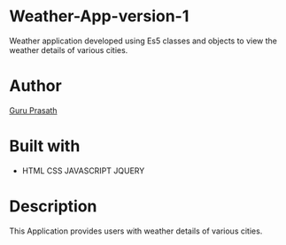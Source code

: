 # Weather-App-version-1

Weather application developed using Es5 classes and objects to view the weather details of various cities.   

# Author

<a href="https://github.com/guruk05">Guru Prasath</a>

# Built with

* HTML
CSS
JAVASCRIPT
JQUERY

# Description

This Application provides users with weather details of various cities.

